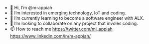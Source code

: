 - 👋 Hi, I’m @m-appiah
- 👀 I’m interested in emerging technology, IoT and coding.
- 🌱 I’m currently learning to become a software engineer with ALX.
- 💞️ I’m looking to collaborate on any project that involes coding.
- 📫 How to reach me https://twitter.com/mi_appiah https://www.linkedin.com/in/m-appiah/

<!---
m-appiah/m-appiah is a ✨ special ✨ repository because its `README.md` (this file) appears on your GitHub profile.
You can click the Preview link to take a look at your changes.
--->
